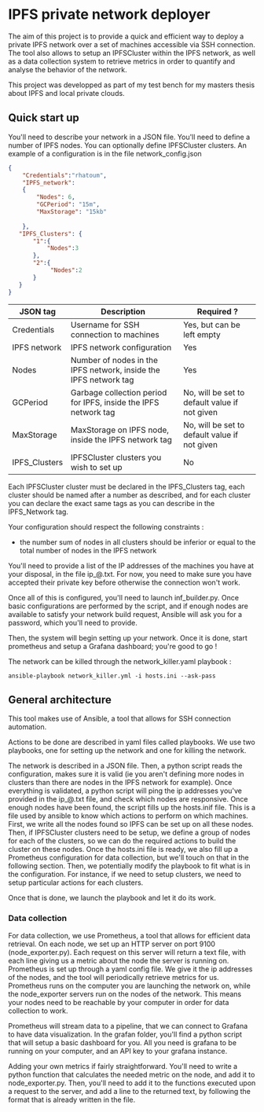 # IPFS private network deployer

The aim of this project is to provide a quick and efficient way to deploy a private IPFS network over a set of machines accessible via SSH connection. The tool also allows to setup an IPFSCluster within the IPFS network, as well as a data collection system to retrieve metrics in order to quantify and analyse the behavior of the network. 

This project was developped as part of my test bench for my masters thesis about IPFS and local private clouds.

## Quick start up

You'll need to describe your network in a JSON file. You'll need to define a number of IPFS nodes. You can optionally define IPFSCluster clusters. An example of a configuration is in the file network_config.json

```JSON
{
    "Credentials":"rhatoum",
    "IPFS_network":
    {
        "Nodes": 6,
        "GCPeriod": "15m",
        "MaxStorage": "15kb"
        
    },
   "IPFS_Clusters": {
       "1":{
           "Nodes":3
       },
       "2":{
            "Nodes":2
       }
   }
}
````
| JSON tag | Description | Required ?|
|----------|----------|----------|
| Credentials  | Username for SSH connection to machines   | Yes, but can be left empty |
| IPFS network | IPFS network configuration   | Yes   |
| Nodes  | Number of nodes in the IPFS network, inside the IPFS network tag  | Yes   |
| GCPeriod   | Garbage collection period for IPFS, inside the IPFS network tag  | No, will be set to default value if not given  |
| MaxStorage  | MaxStorage on IPFS node, inside the IPFS network tag   | No, will be set to default value if not given   |
| IPFS_Clusters   | IPFSCluster clusters you wish to set up  | No |

Each IPFSCluster cluster must be declared in the IPFS_Clusters tag, each cluster should be named after a number as described, and for each cluster you can declare the exact same tags as you can describe in the IPFS_Network tag. 

Your configuration should respect the following constraints : 
- the number sum of nodes in all clusters should be inferior or equal to the total number of nodes in the IPFS network

You'll need to provide a list of the IP addresses of the machines you have at your disposal, in the file ip_@.txt. For now, you need to make sure you have accepted their private key before otherwise the connection won't work. 

Once all of this is configured, you'll need to launch inf_builder.py.
Once basic configurations are performed by the script, and if enough nodes are available to satisfy your network build request, Ansible will ask you for a password, which you'll need to provide. 

Then, the system will begin setting up your network. Once it is done, start prometheus and setup a Grafana dashboard; you're good to go !

The network can be killed through the network_killer.yaml playbook :

```
ansible-playbook network_killer.yml -i hosts.ini --ask-pass
```
## General architecture 

This tool makes use of Ansible, a tool that allows for SSH connection automation. 

Actions to be done are described in yaml files called playbooks. We use two playbooks, one for setting up the network and one for killing the network.

The network is described in a JSON file. Then, a python script reads the configuration, makes sure it is valid (ie you aren't defining more nodes in clusters than there are nodes in the IPFS network for example). Once everything is validated, a python script will ping the ip addresses you've provided in the ip_@.txt file, and check which nodes are responsive. Once enough nodes have been found, the script fills up the hosts.inif file. This is a file used by ansible to know which actions to perform on which machines. 
First, we write all the nodes found so IPFS can be set up on all these nodes.
Then, if IPFSCluster clusters need to be setup, we define a group of nodes for each of the clusters, so we can do the required actions to build the cluster on these nodes.
Once the hosts.ini file is ready, we also fill up a Prometheus configuration for data collection, but we'll touch on that in the following section.
Then, we potentially modify the playbook to fit what is in the configuration. For instance, if we need to setup clusters, we need to setup particular actions for each clusters. 

Once that is done, we launch the playbook and let it do its work. 

### Data collection

For data collection, we use Prometheus, a tool that allows for efficient data retrieval. On each node, we set up an HTTP server on port 9100 (node_exporter.py). Each request on this server will return a text file, with each line giving us a metric about the node the server is running on. 
Prometheus is set up through a yaml config file. We give it the ip addresses of the nodes, and the tool will periodically retrieve metrics for us. 
Prometheus runs on the computer you are launching the network on, while the node_exporter servers run on the nodes of the network. This means your nodes need to be reachable by your computer in order for data collection to work. 

Prometheus will stream data to a pipeline, that we can connect to Grafana to have data visualization. In the grafan folder, you'll find a python script that will setup a basic dashboard for you. All you need is grafana to be running on your computer, and an API key to your grafana instance. 

Adding your own metrics if fairly straightforward. You'll need to write a python function that calculates the needed metric on the node, and add it to node_exporter.py. Then, you'll need to add it to the functions executed upon a request to the server, and add a line to the returned text, by following the format that is already written in the file. 

